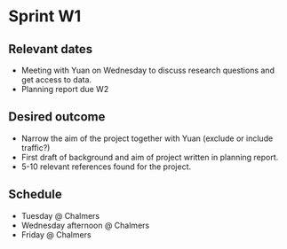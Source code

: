 # Sprint W1

## Relevant dates

- Meeting with Yuan on Wednesday to discuss research questions and get access to data.
- Planning report due W2

## Desired outcome

- Narrow the aim of the project together with Yuan (exclude or include traffic?)
- First draft of background and aim of project written in planning report.
- 5-10 relevant references found for the project.

## Schedule

- Tuesday @ Chalmers
- Wednesday afternoon @ Chalmers
- Friday @ Chalmers
